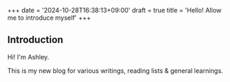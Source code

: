 +++
date = '2024-10-28T16:38:13+09:00'
draft = true
title = 'Hello! Allow me to introduce myself'
+++

## Introduction 

Hi! I'm Ashley. 

This is my new blog for various writings, reading lists & general learnings. 